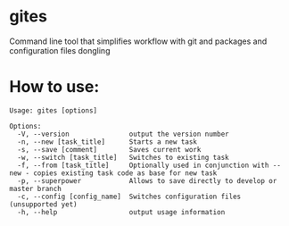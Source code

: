 # gites

Command line tool that simplifies workflow with git and packages and configuration files dongling

# How to use:

```
Usage: gites [options]

Options:
  -V, --version               output the version number
  -n, --new [task_title]      Starts a new task
  -s, --save [comment]        Saves current work
  -w, --switch [task_title]   Switches to existing task
  -f, --from [task_title]     Optionally used in conjunction with --new - copies existing task code as base for new task
  -p, --superpower            Allows to save directly to develop or master branch
  -c, --config [config_name]  Switches configuration files (unsupported yet)
  -h, --help                  output usage information

```